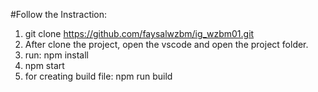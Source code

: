 #Follow the Instraction:
1. git clone https://github.com/faysalwzbm/ig_wzbm01.git
2. After clone the project, open the vscode and open the project folder.
3. run: npm install
4. npm start
5. for creating build file: npm run build